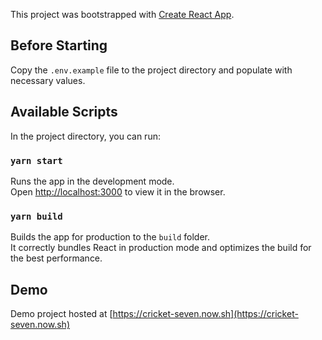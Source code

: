 This project was bootstrapped with [Create React App](https://github.com/facebook/create-react-app).

## Before Starting

Copy the `.env.example` file to the project directory and populate with necessary values.

## Available Scripts

In the project directory, you can run:

### `yarn start`

Runs the app in the development mode.<br />
Open [http://localhost:3000](http://localhost:3000) to view it in the browser.

### `yarn build`

Builds the app for production to the `build` folder.<br />
It correctly bundles React in production mode and optimizes the build for the best performance.

## Demo

Demo project hosted at [https://cricket-seven.now.sh](https://cricket-seven.now.sh)
